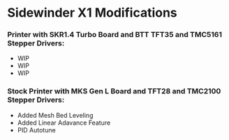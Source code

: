 # Sidewinder X1 Modifications

### Printer with SKR1.4 Turbo Board and BTT TFT35 and TMC5161 Stepper Drivers:
* WIP
* WIP
* WIP

### Stock Printer with MKS Gen L Board and TFT28 and TMC2100 Stepper Drivers:
* Added Mesh Bed Leveling
* Added Linear Adavance Feature
* PID Autotune
